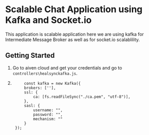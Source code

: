 # Scalable Chat Application using Kafka and Socket.io

This application is scalable application here we are using kafka for Intermediate Message Broker as well as for socket.io scalablility.

## Getting Started

1. Go to aiven cloud and get your credentials and go to ```controllers\healsynckafka.js```. 
2. ```
        const kafka = new Kafka({
        brokers: [''],
        ssl: {
            ca: [fs.readFileSync("./ca.pem", "utf-8")],
        },
        sasl: {
            username: "",
            password: "",
            mechanism: ""
        }
    });


